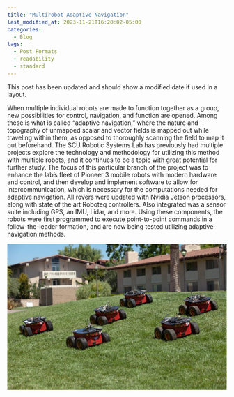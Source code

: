 ```yaml
---
title: "Multirobot Adaptive Navigation"
last_modified_at: 2023-11-21T16:20:02-05:00
categories:
  - Blog
tags:
  - Post Formats
  - readability
  - standard
---
```


This post has been updated and should show a modified date if used in a layout.

When multiple individual robots are made to function together as a group, new possibilities for control, navigation, and function are opened. Among these is what is called “adaptive navigation,” where the nature and topography of unmapped scalar and vector fields is mapped out while traveling within them, as opposed to thoroughly scanning the field to map it out beforehand. The SCU Robotic Systems Lab has previously had multiple projects explore the technology and methodology for utilizing this method with multiple robots, and it continues to be a topic with great potential for further study.
The focus of this particular branch of the project was to enhance the lab’s fleet of Pioneer 3 mobile robots with modern hardware and control, and then develop and implement software to allow for intercommunication, which is necessary for the computations needed for adaptive navigation. All rovers were updated with Nvidia Jetson processors, along with state of the art Roboteq controllers. Also integrated was a sensor suite including GPS, an IMU, Lidar, and more. Using these components, the robots were first programmed to execute point-to-point commands in a follow-the-leader formation, and are now being tested utilizing adaptive navigation methods.

![The SCU Pioneer 3 fleet](/assets/images/pioneers.jpeg)

